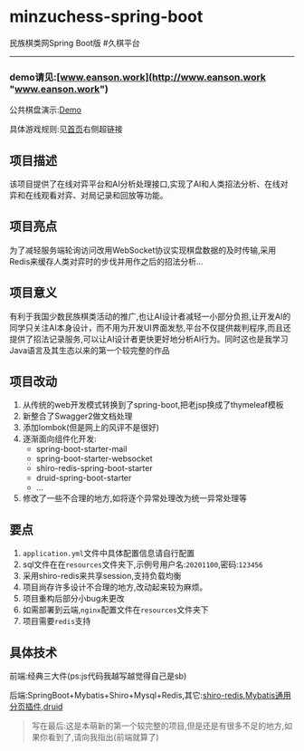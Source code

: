 # minzuchess-spring-boot
民族棋类网Spring Boot版 #久棋平台

---
### demo请见:[www.eanson.work](http://www.eanson.work "www.eanson.work")
公共棋盘演示:[Demo](http://www.eanson.work/chess?n_t=1586511476075&ex=f96d4f00b2b34a2f86bca3f896ace743&ex2=f0d885aa015a46708898e61f6d632079&code=Demo)

具体游戏规则:见[首页](http://www.eanson.work)右侧超链接
## 项目描述
该项目提供了在线对弈平台和AI分析处理接口,实现了AI和人类招法分析、在线对弈和在线观看对弈、对局记录和回放等功能。
## 项目亮点
为了减轻服务端轮询访问改用WebSocket协议实现棋盘数据的及时传输,采用Redis来缓存人类对弈时的步伐并用作之后的招法分析...
## 项目意义
有利于我国少数民族棋类活动的推广,也让AI设计者减轻一小部分负担,让开发AI的同学只关注AI本身设计，而不用为开发UI界面发愁,平台不仅提供裁判程序,而且还提供了招法记录服务,可以让AI设计者更快更好地分析AI行为。同时这也是我学习Java语言及其生态以来的第一个较完整的作品

## 项目改动

1. 从传统的web开发模式转换到了spring-boot,把老jsp换成了thymeleaf模板
2. 新整合了Swagger2做文档处理
3. 添加lombok(但是网上的风评不是很好)
4. 逐渐面向组件化开发:
   * spring-boot-starter-mail
   * spring-boot-starter-websocket
   * shiro-redis-spring-boot-starter
   * druid-spring-boot-starter
   * ...
5. 修改了一些不合理的地方,如将逐个异常处理改为统一异常处理等

## 要点
1. ```application.yml```文件中具体配置信息请自行配置
2. sql文件在在`resources`文件夹下,示例号用户名:`20201100`,密码:`123456`
3. 采用shiro-redis来共享session,支持负载均衡
4. 项目尚存许多设计不合理的地方,改动起来较为麻烦。
5. 项目重构后部分小bug未更改
6. 如需部署到云端,`nginx`配置文件在`resources`文件夹下
7. 项目需要`redis`支持

## 具体技术
前端:经典三大件(ps:js代码我越写越觉得自己是sb)

后端:SpringBoot+Mybatis+Shiro+Mysql+Redis,其它:[shiro-redis](https://github.com/alexxiyang/shiro-redis),[Mybatis通用分页插件](https://github.com/pagehelper/Mybatis-PageHelper),[druid](https://github.com/alibaba/druid)

> 写在最后:这是本萌新的第一个较完整的项目,但是还是有很多不足的地方,如果你看到了,请向我指出(前端就算了)
